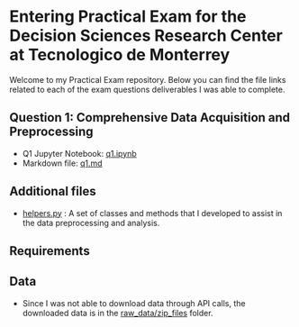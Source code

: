 # Entering Practical Exam for the Decision Sciences Research Center at Tecnologico de Monterrey

Welcome to my Practical Exam repository. Below you can find the file links related to each of the exam questions deliverables I was able to complete.
## Question 1: Comprehensive Data Acquisition and Preprocessing
- Q1 Jupyter Notebook: [q1.ipynb](q1.ipynb)
- Markdown file: [q1.md](/deliverables/q1.md)

## Additional files
- [helpers.py](helpers.py) : A set of classes and methods that I developed to assist in the data preprocessing and analysis.  

## Requirements


## Data
- Since I was not able to download data through API calls, the downloaded data is in the [raw_data/zip_files](/raw_data/zip_files) folder.